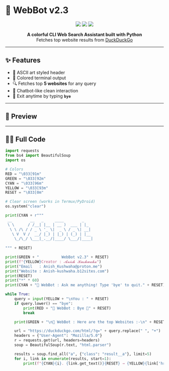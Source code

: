 # 🤖 WebBot v2.3

<p align="center">
  <img src="https://img.shields.io/badge/Python-3.x-blue?style=for-the-badge&logo=python" />
  <img src="https://img.shields.io/badge/Library-Requests-green?style=for-the-badge" />
  <img src="https://img.shields.io/badge/Library-BeautifulSoup4-orange?style=for-the-badge" />
</p>

<p align="center">
  <b>A colorful CLI Web Search Assistant built with Python</b><br>
  Fetches top website results from <a href="https://duckduckgo.com">DuckDuckGo</a>
</p>

---

## ✨ Features
- 🎨 ASCII art styled header  
- 🌈 Colored terminal output  
- 🔍 Fetches top **5 websites** for any query  
- 💬 Chatbot-like clean interaction  
- 👋 Exit anytime by typing **`bye`**  

---

## 📸 Preview


---

## 🧑‍💻 Full Code
```python
import requests
from bs4 import BeautifulSoup
import os

# Colors
RED = "\033[91m"
GREEN = "\033[92m"
CYAN = "\033[96m"
YELLOW = "\033[93m"
RESET = "\033[0m"

# Clear screen (works in Termux/PyDroid)
os.system("clear")

print(CYAN + r"""
 __        __   _     ____        _   
 \ \      / /__| |__ | __ )  ___ | |_ 
  \ \ /\ / / _ \ '_ \|  _ \ / _ \| __|
   \ V  V /  __/ |_) | |_) | (_) | |__
    \_/\_/ \___|_.__/|____/ \___/|____|
                                      
""" + RESET)

print(GREEN + "          WebBot v2.3" + RESET)
print(f"{YELLOW}Creator : 𝓐𝓷𝓲𝓼𝓱 𝓚𝓾𝓼𝓱𝔀𝓪𝓱𝓪")
print("Email   : Anish_Kushwaha@proton.me")
print("Website : Anish-kushwaha.b12sites.com")
print(RESET)
print("*" * 60)
print(CYAN + "🤖 WebBot : Ask me anything! Type 'bye' to quit." + RESET)

while True:
    query = input(YELLOW + "\nYou : " + RESET)
    if query.lower() == "bye":
        print(RED + "🤖 WebBot : Bye 👋" + RESET)
        break

    print(GREEN + "\n🤖 WebBot : Here are the top Websites :-\n" + RESET)

    url = "https://duckduckgo.com/html/?q=" + query.replace(" ", "+")
    headers = {"User-Agent": "Mozilla/5.0"}
    r = requests.get(url, headers=headers)
    soup = BeautifulSoup(r.text, "html.parser")

    results = soup.find_all("a", {"class": "result__a"}, limit=5)
    for i, link in enumerate(results, start=1):
        print(f"{CYAN}{i}. {link.get_text()}{RESET} → {YELLOW}{link['href']}{RESET}")






